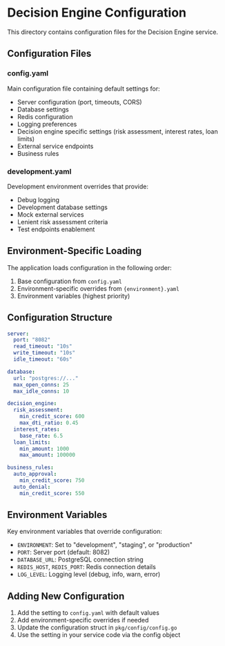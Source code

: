 # Decision Engine Configuration

This directory contains configuration files for the Decision Engine service.

## Configuration Files

### config.yaml
Main configuration file containing default settings for:
- Server configuration (port, timeouts, CORS)
- Database settings
- Redis configuration
- Logging preferences
- Decision engine specific settings (risk assessment, interest rates, loan limits)
- External service endpoints
- Business rules

### development.yaml
Development environment overrides that provide:
- Debug logging
- Development database settings
- Mock external services
- Lenient risk assessment criteria
- Test endpoints enablement

## Environment-Specific Loading

The application loads configuration in the following order:
1. Base configuration from `config.yaml`
2. Environment-specific overrides from `{environment}.yaml`
3. Environment variables (highest priority)

## Configuration Structure

```yaml
server:
  port: "8082"
  read_timeout: "10s"
  write_timeout: "10s"
  idle_timeout: "60s"

database:
  url: "postgres://..."
  max_open_conns: 25
  max_idle_conns: 10

decision_engine:
  risk_assessment:
    min_credit_score: 600
    max_dti_ratio: 0.45
  interest_rates:
    base_rate: 6.5
  loan_limits:
    min_amount: 1000
    max_amount: 100000

business_rules:
  auto_approval:
    min_credit_score: 750
  auto_denial:
    min_credit_score: 550
```

## Environment Variables

Key environment variables that override configuration:

- `ENVIRONMENT`: Set to "development", "staging", or "production"
- `PORT`: Server port (default: 8082)
- `DATABASE_URL`: PostgreSQL connection string
- `REDIS_HOST`, `REDIS_PORT`: Redis connection details
- `LOG_LEVEL`: Logging level (debug, info, warn, error)

## Adding New Configuration

1. Add the setting to `config.yaml` with default values
2. Add environment-specific overrides if needed
3. Update the configuration struct in `pkg/config/config.go`
4. Use the setting in your service code via the config object
